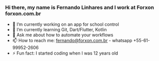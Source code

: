 ### Hi there, my name is Fernando Linhares and I work at Forxon forxon.com.br

<!--
**falinhares/falinhares** is a ✨ _special_ ✨ repository because its `README.md` (this file) appears on your GitHub profile.

Here are some ideas to get you started:-->

- 🔭 I’m currently working on an app for school control
- 🌱 I’m currently learning Git, Dart/Flutter, Kotlin
- 💬 Ask me about how to automate your workflows
- 📫 How to reach me: fernando@forxon.com.br - whatsapp +55-61-99952-2606
- ⚡ Fun fact: I started coding when I was 12 years old
